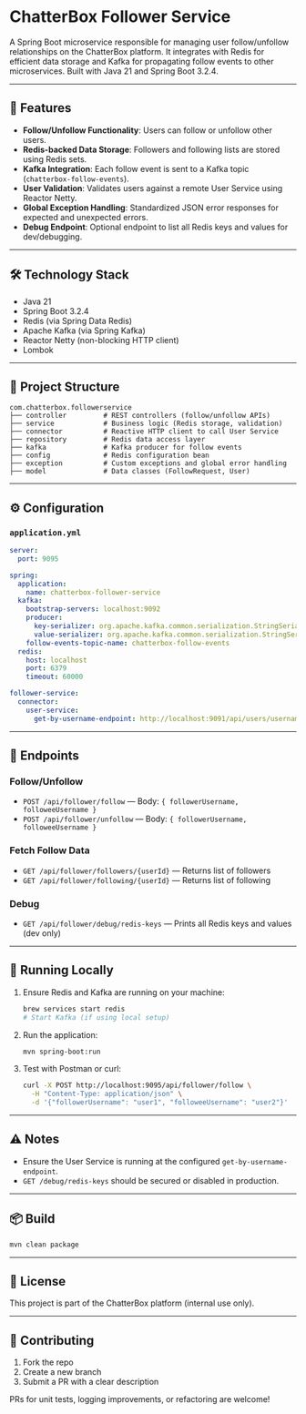 # ChatterBox Follower Service

A Spring Boot microservice responsible for managing user follow/unfollow relationships on the ChatterBox platform. It integrates with Redis for efficient data storage and Kafka for propagating follow events to other microservices. Built with Java 21 and Spring Boot 3.2.4.

---

## 🚀 Features

* **Follow/Unfollow Functionality**: Users can follow or unfollow other users.
* **Redis-backed Data Storage**: Followers and following lists are stored using Redis sets.
* **Kafka Integration**: Each follow event is sent to a Kafka topic (`chatterbox-follow-events`).
* **User Validation**: Validates users against a remote User Service using Reactor Netty.
* **Global Exception Handling**: Standardized JSON error responses for expected and unexpected errors.
* **Debug Endpoint**: Optional endpoint to list all Redis keys and values for dev/debugging.

---

## 🛠️ Technology Stack

* Java 21
* Spring Boot 3.2.4
* Redis (via Spring Data Redis)
* Apache Kafka (via Spring Kafka)
* Reactor Netty (non-blocking HTTP client)
* Lombok

---

## 📁 Project Structure

```
com.chatterbox.followerservice
├── controller         # REST controllers (follow/unfollow APIs)
├── service            # Business logic (Redis storage, validation)
├── connector          # Reactive HTTP client to call User Service
├── repository         # Redis data access layer
├── kafka              # Kafka producer for follow events
├── config             # Redis configuration bean
├── exception          # Custom exceptions and global error handling
├── model              # Data classes (FollowRequest, User)
```

---

## ⚙️ Configuration

### `application.yml`

```yaml
server:
  port: 9095

spring:
  application:
    name: chatterbox-follower-service
  kafka:
    bootstrap-servers: localhost:9092
    producer:
      key-serializer: org.apache.kafka.common.serialization.StringSerializer
      value-serializer: org.apache.kafka.common.serialization.StringSerializer
    follow-events-topic-name: chatterbox-follow-events
  redis:
    host: localhost
    port: 6379
    timeout: 60000

follower-service:
  connector:
    user-service:
      get-by-username-endpoint: http://localhost:9091/api/users/username/
```

---

## 🔌 Endpoints

### Follow/Unfollow

* `POST /api/follower/follow` — Body: `{ followerUsername, followeeUsername }`
* `POST /api/follower/unfollow` — Body: `{ followerUsername, followeeUsername }`

### Fetch Follow Data

* `GET /api/follower/followers/{userId}` — Returns list of followers
* `GET /api/follower/following/{userId}` — Returns list of following

### Debug

* `GET /api/follower/debug/redis-keys` — Prints all Redis keys and values (dev only)

---

## 🧪 Running Locally

1. Ensure Redis and Kafka are running on your machine:

   ```bash
   brew services start redis
   # Start Kafka (if using local setup)
   ```

2. Run the application:

   ```bash
   mvn spring-boot:run
   ```

3. Test with Postman or curl:

   ```bash
   curl -X POST http://localhost:9095/api/follower/follow \
     -H "Content-Type: application/json" \
     -d '{"followerUsername": "user1", "followeeUsername": "user2"}'
   ```

---

## ⚠️ Notes

* Ensure the User Service is running at the configured `get-by-username-endpoint`.
* `GET /debug/redis-keys` should be secured or disabled in production.

---

## 📦 Build

```bash
mvn clean package
```

---

## 📜 License

This project is part of the ChatterBox platform (internal use only).

---

## 🤝 Contributing

1. Fork the repo
2. Create a new branch
3. Submit a PR with a clear description

PRs for unit tests, logging improvements, or refactoring are welcome!

